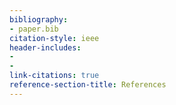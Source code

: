```yaml
---
bibliography:
- paper.bib
citation-style: ieee
header-includes:
- 
- 
link-citations: true
reference-section-title: References
---
```





